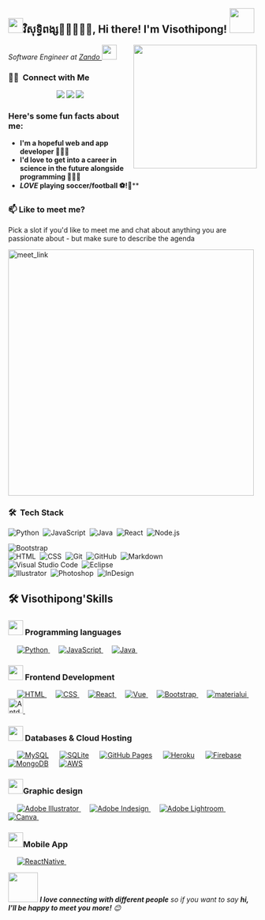 <h2><img src="https://emojis.slackmojis.com/emojis/images/1531849430/4246/blob-sunglasses.gif?1531849430" width="30"/>វិសុទ្ធិពង្ស🙏👨🏻‍💻🤍, Hi there! I'm Visothipong! <img src="https://media.giphy.com/media/12oufCB0MyZ1Go/giphy.gif" width="50"></h2>
<img align='right' src="https://user-images.githubusercontent.com/63217018/177740617-ddf58d84-b6f6-4909-96e7-0297b5382cc6.gif" width="250">
<p><em>Software Engineer at <a href="zandokh.com">Zando
</a><img src="https://user-images.githubusercontent.com/63217018/177740617-ddf58d84-b6f6-4909-96e7-0297b5382cc6.gif" width="30"> 
</em></p>

### 🤝🏻 &nbsp;Connect with Me

<p align="center">
<a href="https://www.visothipong.xyz"><img src="https://img.shields.io/badge/visothipong-pong-blue/?style=flat&logo=Google-Chrome&logoColor=white"/></a>
<a href="https://www.linkedin.com/in/roth-samnangvisothipong-3333ab1aa/"><img src="https://img.shields.io/badge/visothipong-pong-blue?style=flat&logo=Linkedin&logoColor=white"/></a>
<a href="mailto:visothipong7772@gmail.com"><img src="https://img.shields.io/badge/visothipong-pong-blue?style=flat&logo=Gmail&logoColor=white"/></a>
<!-- <a href="https://instagram.com/adityavs_"><img src="https://img.shields.io/badge/-@adityavs__-E4405F?style=flat&logo=Instagram&logoColor=white"/></a>
<a href="https://facebook.com/AVS1508"><img src="https://img.shields.io/badge/-@AVS1508-1877F2?style=flat&logo=Facebook&logoColor=white"/></a>
<a href="https://www.pinterest.ca/AVS1508"><img src="https://img.shields.io/badge/-@AVS1508-BD081C?style=flat&logo=Pinterest&logoColor=white"/></a>
<a href="https://www.behance.net/AVS1508"><img src="https://img.shields.io/badge/-@AVS1508-1769FF?style=flat&logo=Behance&logoColor=white"/></a> -->
</p>

<h3> Here's some fun facts about me: </h3>

-  **I'm a hopeful web and app developer 👩🏻‍💻**
-  **I'd love to get into a career in science in the future alongside programming 👩🏻‍⚕️**
-  *****LOVE*** playing soccer/football ⚽!**🙂**

### 📫 Like to meet me?

Pick a slot if you'd like to meet me and chat about anything you are passionate about - but make sure to describe the agenda

<a href="https://calendly.com/visothipong7772/30min" target="_blank"><img width="498" alt="meet_link" src="https://user-images.githubusercontent.com/15426564/144297439-f530f383-e73e-41e0-9914-a9b7d3f432e5.png"></a>

### 🛠 &nbsp;Tech Stack

![Python](https://img.shields.io/badge/-Python-05122A?style=flat&logo=python)&nbsp;
![JavaScript](https://img.shields.io/badge/-JavaScript-05122A?style=flat&logo=javascript)&nbsp;
![Java](https://img.shields.io/badge/-Java-05122A?style=flat&logo=Java&logoColor=FFA518)&nbsp;
![React](https://img.shields.io/badge/-React-05122A?style=flat&logo=react)&nbsp;
![Node.js](https://img.shields.io/badge/-Node.js-05122A?style=flat&logo=node.js)&nbsp;
<!-- ![Django](https://img.shields.io/badge/-Django-05122A?style=flat&logo=django&logoColor=092E20)&nbsp;
![Flask](https://img.shields.io/badge/-Flask-05122A?style=flat&logo=flask)&nbsp; -->
![Bootstrap](https://img.shields.io/badge/-Bootstrap-05122A?style=flat&logo=bootstrap&logoColor=563D7C)\
![HTML](https://img.shields.io/badge/-HTML-05122A?style=flat&logo=HTML5)&nbsp;
![CSS](https://img.shields.io/badge/-CSS-05122A?style=flat&logo=CSS3&logoColor=1572B6)&nbsp;
![Git](https://img.shields.io/badge/-Git-05122A?style=flat&logo=git)&nbsp;
![GitHub](https://img.shields.io/badge/-GitHub-05122A?style=flat&logo=github)&nbsp;
![Markdown](https://img.shields.io/badge/-Markdown-05122A?style=flat&logo=markdown)\
![Visual Studio Code](https://img.shields.io/badge/-Visual%20Studio%20Code-05122A?style=flat&logo=visual-studio-code&logoColor=007ACC)&nbsp;
![Eclipse](https://img.shields.io/badge/-Eclipse-05122A?style=flat&logo=eclipse-ide&logoColor=2C2255)\
![Illustrator](https://img.shields.io/badge/-Illustrator-05122A?style=flat&logo=adobe-illustrator)&nbsp;
![Photoshop](https://img.shields.io/badge/-Photoshop-05122A?style=flat&logo=adobe-photoshop)&nbsp;
![InDesign](https://img.shields.io/badge/-InDesign-05122A?style=flat&logo=adobe-indesign)

## 🛠️ Visothipong'Skills

### <img src="https://c.tenor.com/TReUojNlZ6wAAAAi/js-javascript.gif" width="30"/> Programming languages

<p align="left"> 
&emsp;
   <a href="https://www.python.org" target="_blank">
    <img alt="Python" src="https://img.shields.io/badge/Python%20-%2314354C.svg?logo=python&logoColor=white">
  </a>
  &emsp;
  <a href="https://developer.mozilla.org/en-US/docs/Web/JavaScript" target="_blank"> 
     <img alt="JavaScript" src="https://img.shields.io/badge/JavaScript%20-%23F7DF1E.svg?logo=javascript&logoColor=black">
   </a>
  &emsp;
  <a href="https://www.java.com" target="_blank"> 
    <img alt="Java" src="https://img.shields.io/badge/Java-%23007396.svg?logo=java&logoColor=white">
  </a>
&emsp; 
</p>

### <img src="https://www.logigroup.com/images/modules/react.gif" width="30"/> Frontend Development
<p align="left"> 
  &emsp; 
  <a href="https://www.w3.org/html/" target="_blank"> 
   <img alt="HTML" src="https://img.shields.io/badge/HTML5%20-%23E34F26.svg?logo=html5&logoColor=white">
  </a>   
  &emsp;
  <a href="https://www.w3schools.com/css/" target="_blank">
    <img alt="CSS" src="https://img.shields.io/badge/CSS%20-%231572B6.svg?logo=css3&logoColor=white">
  </a> 
  &emsp;
  <a href="https://www.w3schools.com/css/" target="_blank">
    <img alt="React" src="https://img.shields.io/badge/React%20-%2320232a.svg?logo=react&logoColor=white">
  </a> 
  &emsp;
  <a href="https://www.w3schools.com/css/" target="_blank">
    <img alt="Vue" src="https://img.shields.io/badge/Vue%20-%2320232a.svg?logo=vuejs&logoColor=white">
  </a> 
   &emsp;
  <a href="https://getbootstrap.com" target="_blank"> 
    <img alt="Bootstrap" src="https://img.shields.io/badge/Bootstrap-%23563D7C.svg?style=flat&logo=bootstrap&logoColor=white"/>
  </a>
  &emsp;
  <a href="https://getbootstrap.com" target="_blank"> 
    <img alt="materialui" src="https://img.shields.io/badge/MaterialUI-%231976d2.svg?style=flat&logo=materialui&logoColor=white"/>
  </a>
&emsp; 
  <a href="https://getbootstrap.com" target="_blank"> 
    <img alt="Antd Design" src="https://gw.alipayobjects.com/zos/rmsportal/rlpTLlbMzTNYuZGGCVYM.png?style=flat&logo=materialui&logoColor=white"  width="30"/>
  </a>
&emsp;
</p>

### <img src="https://i.gifer.com/NY0y.gif" width="30"/> Databases & Cloud Hosting
<p align="left">
  &emsp;
    <a href="https://www.mysql.com/"><img alt="MySQL" src="https://img.shields.io/badge/MySQL-00000F?style=flat&logo=mysql&logoColor=white"></a>
  &emsp;
    <a href="https://www.sqlite.org/"><img alt="SQLite" src ="https://img.shields.io/badge/SQLite-07405E?style=flat&logo=sqlite&logoColor=white"/></a>
  &emsp;
    <a href="https://www.github.com"><img alt="GitHub Pages" src="https://img.shields.io/badge/GitHub%20Pages-%23327FC7.svg?style=flat&logo=github&logoColor=white"></a>
  &emsp;
    <a href="https://www.heroku.com/"><img alt="Heroku" src="https://img.shields.io/badge/Heroku%20-%23430098.svg?logo=heroku&logoColor=white"></a>  
  &emsp;
    <a href="https://firebase.google.com/"><img alt="Firebase" src ="https://img.shields.io/badge/Firebase-ffca28?style=flate&logo=firebase&logoColor=black"></a>  
    &emsp;
    <a href="https://www.heroku.com/"><img alt="MongoDB" src="https://img.shields.io/badge/MongoDB%20-%2313aa52.svg?logo=mongodb&logoColor=white"></a>  
    &emsp;
    <a href="https://www.heroku.com/"><img alt="AWS" src="https://img.shields.io/badge/AWS%20-%23232f3e.svg?logo=AWS&logoColor=white"></a>  
 &emsp; 
</p>
  
### <img src="https://emojis.slackmojis.com/emojis/images/1531849430/4246/blob-sunglasses.gif?1531849430" width="30"/>Graphic design
<p align="left">
  &emsp;  
   <a href="https://www.adobe.com/in/products/illustrator.html" target="_blank"> 
    <img alt="Adobe Illustrator" src="https://img.shields.io/badge/Adobe%20Illustrator-FF9A00?style=flat&logo=adobe%20illustrator&logoColor=white"/>
  </a> 
  &emsp;
  <a href="https://www.adobe.com/in/products/indesign.html" target="_blank"> 
    <img alt="Adobe Indesign" src="https://img.shields.io/badge/Adobe%20InDesign-FF3366?style=flat&logo=Adobe%20InDesign&logoColor=white"/> 
  </a> 
    &emsp;
  <a href="https://www.adobe.com/in/products/photoshop-lightroom.html" target="_blank"> 
    <img alt="Adobe Lightroom" src="https://img.shields.io/badge/Adobe%20Lightroom-31A8FF?style=flat&logo=Adobe%20Lightroom&logoColor=white"/>
	</a>
    &emsp;
  <a href="#">
  	<img alt="Canva" src="https://img.shields.io/badge/Canva-%2300C4CC.svg?style=flat&logo=Canva&logoColor=white"/>
  </a>
&emsp; 
 </p>

### <img src="https://revelry.co/wp-content/uploads/2019/05/react-native-UX-design.gif" width="30"/>Mobile App
<p align="left">
	&emsp; 
  <a href="www.visothipong.xyz" target="_blank">
    <img alt="ReactNative" src="https://img.shields.io/badge/ReactNative%20-%2320232a.svg?logo=react&logoColor=white">
	</a>
	&emsp; 
 </p>

<img src="https://media.giphy.com/media/LnQjpWaON8nhr21vNW/giphy.gif" width="60"> <em><b>I love connecting with different people</b> so if you want to say <b>hi, I'll be happy to meet you more!</b> 😊</em>
